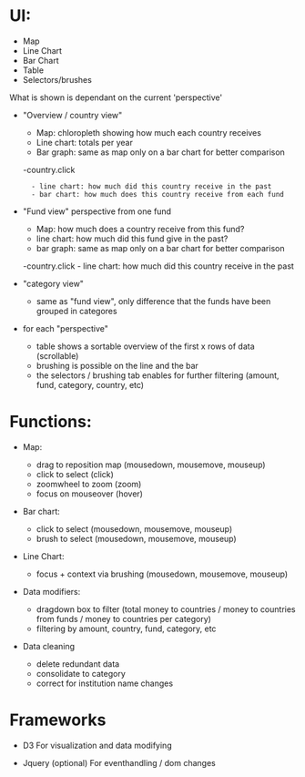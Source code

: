 # UI:
- Map
- Line Chart
- Bar Chart
- Table
- Selectors/brushes


What is shown is dependant on the current 'perspective'
- "Overview / country view"
	- Map: chloropleth showing how much each country receives
	- Line chart: totals per year
	- Bar graph: same as map only on a bar chart for better comparison

	-country.click

		- line chart: how much did this country receive in the past
		- bar chart: how much does this country receive from each fund
- "Fund view" perspective from one fund
	- Map: how much does a country receive from this fund?
	- line chart: how much did this fund give in the past?
	- bar graph: same as map only on a bar chart for better comparison

	-country.click
		- line chart: how much did this country receive in the past

- "category view"
	- same as "fund view", only difference that the funds have been grouped in categores

- for each "perspective"
	- table shows a sortable overview of the first x rows of data (scrollable)
	- brushing is possible on the line and the bar
	- the selectors / brushing tab enables for further filtering (amount, fund, category, country, etc)

# Functions:

- Map:
	- drag to reposition map (mousedown, mousemove, mouseup)
	- click to select (click)
	- zoomwheel to zoom (zoom)
	- focus on mouseover (hover)

- Bar chart:
	- click to select (mousedown, mousemove, mouseup)
	- brush to select (mousedown, mousemove, mouseup)

- Line Chart:
	- focus + context via brushing (mousedown, mousemove, mouseup)

- Data modifiers:
	- dragdown box to filter (total money to countries / money to countries from funds / money to countries per category)
	- filtering by amount, country, fund, category, etc

- Data cleaning
	- delete redundant data
	- consolidate to category
	- correct for institution name changes


# Frameworks
- D3
For visualization and data modifying

- Jquery (optional)
For eventhandling / dom changes